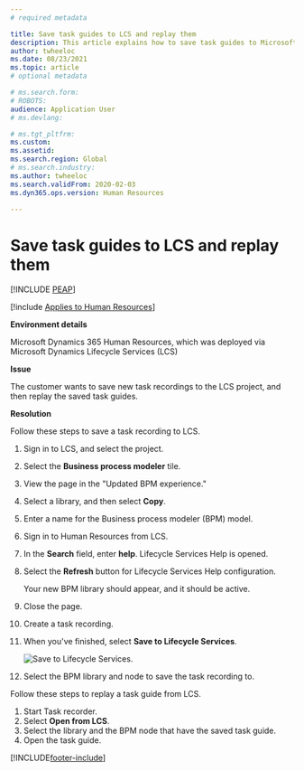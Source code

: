 ```yaml
---
# required metadata

title: Save task guides to LCS and replay them
description: This article explains how to save task guides to Microsoft Dynamics Lifecycle Services (LCS) and then replay them.
author: twheeloc
ms.date: 08/23/2021
ms.topic: article
# optional metadata

# ms.search.form: 
# ROBOTS: 
audience: Application User
# ms.devlang: 

# ms.tgt_pltfrm: 
ms.custom: 
ms.assetid: 
ms.search.region: Global
# ms.search.industry: 
ms.author: twheeloc
ms.search.validFrom: 2020-02-03
ms.dyn365.ops.version: Human Resources

---
```


# Save task guides to LCS and replay them


[!INCLUDE [PEAP](../includes/peap-2.md)]

[!include [Applies to Human Resources](../includes/applies-to-hr.md)]

**Environment details** 

Microsoft Dynamics 365 Human Resources, which was deployed via Microsoft Dynamics Lifecycle Services (LCS)

**Issue**

The customer wants to save new task recordings to the LCS project, and then replay the saved task guides.

**Resolution**

Follow these steps to save a task recording to LCS.

1. Sign in to LCS, and select the project.
2. Select the **Business process modeler** tile.
3. View the page in the "Updated BPM experience."
4. Select a library, and then select **Copy**.
5. Enter a name for the Business process modeler (BPM) model.
6. Sign in to Human Resources from LCS.
7. In the **Search** field, enter **help**. Lifecycle Services Help is opened.
8. Select the **Refresh** button for Lifecycle Services Help configuration.

    Your new BPM library should appear, and it should be active.

9. Close the page.
10. Create a task recording.
11. When you've finished, select **Save to Lifecycle Services**.

    ![Save to Lifecycle Services.](media/task-guides.png)

12. Select the BPM library and node to save the task recording to.

Follow these steps to replay a task guide from LCS.

1. Start Task recorder.
2. Select **Open from LCS**.
3. Select the library and the BPM node that have the saved task guide.
4. Open the task guide.


[!INCLUDE[footer-include](../includes/footer-banner.md)]
